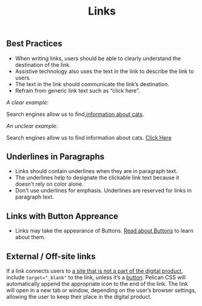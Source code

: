 ﻿---
title: Links
summary: Links allow users to change locations.
tags: foundation
layout: guide
eleventyNavigation:
  key: Links
  parent: Foundation
  order: 7
  excerpt: Links allow users to change locations.
  img: /img/illustrations/illus-links.svg
---

## Best Practices

- When writing links, users should be able to clearly understand the destination of the link.
- Assistive technology also uses the text in the link to describe the link to users.
- The text in the link should communicate the link’s destination.
- Refrain from generic link text such as “click here”.

<div class="row mb-4">
  <div class="col-lg-6">
    <p class="mb-2"><em>A clear example:</em></p>
    Search engines allow us to find<a href="https://www.google.com/search?q=cats" target="_blank"> information about cats</a>.
  </div>
  <div class="col-lg-6">
    <p class="mb-2"><em>An unclear example:</em></p>
    Search engines allow us to find information about cats. <a href="https://www.google.com/search?q=cats" target="_blank">Click Here</a>
  </div>
</div>

## Underlines in Paragraphs

- Links should contain underlines when they are in paragraph text.
- The underlines help to designate the clickable link text because it doesn’t rely on color alone.
- Don’t use underlines for emphasis. Underlines are reserved for links in paragraph text.

## Links with Button Appreance

- Links may take the appearance of Buttons. [Read about Buttons](/components/buttons) to learn about them.

## External / Off-site links

If a link connects users to <a href="https://fontawesome.com/icons/external-link-alt?style=solid" target="_blank">a site that is not a part of the digital product</a>, include `target="_blank"` to the link, unless it’s a [button](/components/buttons/). Pelican CSS will automatically append the appropriate icon to the end of the link. The link will open in a new tab or window, depending on the user’s browser settings, allowing the user to keep their place in the digital product.
